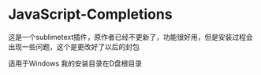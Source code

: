 # JavaScript-Completions
这是一个sublimetext插件，原作者已经不更新了，功能很好用，但是安装过程会出现一些问题，这个是更改好了以后的封包

适用于Windows
我的安装目录在D盘根目录
